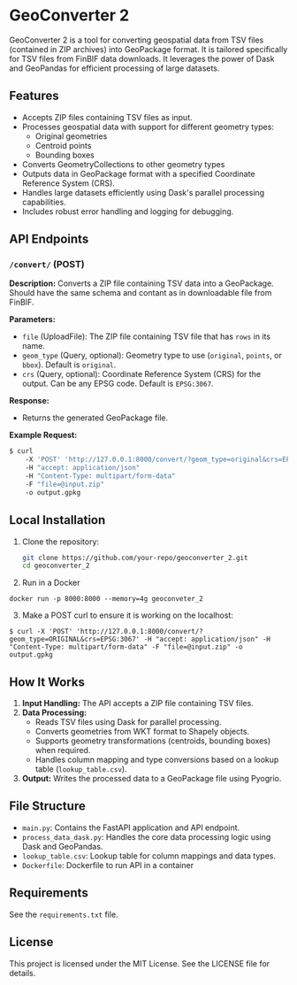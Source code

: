 # GeoConverter 2

GeoConverter 2 is a tool for converting geospatial data from TSV files (contained in ZIP archives) into GeoPackage format. It is tailored specifically for TSV files from FinBIF data downloads. It leverages the power of Dask and GeoPandas for efficient processing of large datasets.

## Features

- Accepts ZIP files containing TSV files as input.
- Processes geospatial data with support for different geometry types:
  - Original geometries
  - Centroid points
  - Bounding boxes
- Converts GeometryCollections to other geometry types
- Outputs data in GeoPackage format with a specified Coordinate Reference System (CRS).
- Handles large datasets efficiently using Dask's parallel processing capabilities.
- Includes robust error handling and logging for debugging.

## API Endpoints

### `/convert/` (POST)

**Description:** Converts a ZIP file containing TSV data into a GeoPackage. Should have the same schema and contant as in downloadable file from FinBIF.

**Parameters:**
- `file` (UploadFile): The ZIP file containing TSV file that has `rows` in its name.
- `geom_type` (Query, optional): Geometry type to use (`original`, `points`, or `bbox`). Default is `original`.
- `crs` (Query, optional): Coordinate Reference System (CRS) for the output. Can be any EPSG code. Default is `EPSG:3067`.

**Response:**
- Returns the generated GeoPackage file.

**Example Request:**
```bash
$ curl 
    -X 'POST' 'http://127.0.0.1:8000/convert/?geom_type=original&crs=EPSG:3067' 
    -H "accept: application/json" 
    -H "Content-Type: multipart/form-data" 
    -F "file=@input.zip" 
    -o output.gpkg
```

## Local Installation

1. Clone the repository:
   ```bash
   git clone https://github.com/your-repo/geoconverter_2.git
   cd geoconverter_2
   ```

2. Run in a Docker
```docker build -t geoconverter_2 .
docker run -p 8000:8000 --memory=4g geoconveter_2
```

3. Make a POST curl to ensure it is working on the localhost:
```
$ curl -X 'POST' 'http://127.0.0.1:8000/convert/?geom_type=ORIGINAL&crs=EPSG:3067' -H "accept: application/json" -H "Content-Type: multipart/form-data" -F "file=@input.zip" -o output.gpkg
```

## How It Works

1. **Input Handling:** The API accepts a ZIP file containing TSV files.
2. **Data Processing:** 
   - Reads TSV files using Dask for parallel processing.
   - Converts geometries from WKT format to Shapely objects.
   - Supports geometry transformations (centroids, bounding boxes) when required.
   - Handles column mapping and type conversions based on a lookup table (`lookup_table.csv`).
3. **Output:** Writes the processed data to a GeoPackage file using Pyogrio.

## File Structure

- `main.py`: Contains the FastAPI application and API endpoint.
- `process_data_dask.py`: Handles the core data processing logic using Dask and GeoPandas.
- `lookup_table.csv`: Lookup table for column mappings and data types.
- `Dockerfile`: Dockerfile to run API in a container

## Requirements

See the `requirements.txt` file.

## License

This project is licensed under the MIT License. See the LICENSE file for details.
